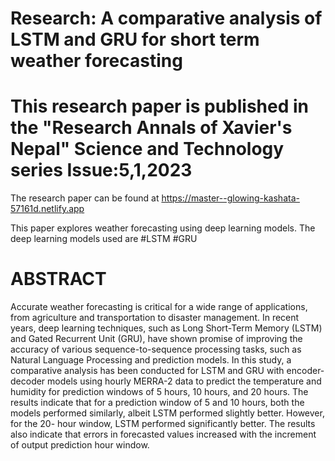 # Research: A comparative analysis of LSTM and GRU for short term weather forecasting

# This research paper is published in the "Research Annals of Xavier's Nepal" Science and Technology series Issue:5,1,2023

The research paper can be found at https://master--glowing-kashata-57161d.netlify.app

This paper explores weather forecasting using deep learning models. The deep learning models used are
#LSTM 
#GRU

# ABSTRACT

Accurate weather forecasting is critical for a wide range of applications, from agriculture and transportation to disaster management. In recent years, deep learning techniques, such as Long Short-Term Memory (LSTM) and Gated Recurrent Unit (GRU), have shown promise of improving the accuracy of various sequence-to-sequence processing tasks, such as Natural Language Processing and prediction models. In this study, a comparative analysis has been conducted for LSTM and GRU with encoder-decoder models using hourly MERRA-2 data to predict the temperature and humidity for prediction windows of 5 hours, 10 hours, and 20 hours. The results indicate that for a prediction window of 5 and 10 hours, both the models performed similarly, albeit LSTM performed slightly better. However, for the 20- hour window, LSTM performed significantly better. The results also indicate that errors in forecasted values increased with the increment of output prediction hour window.



